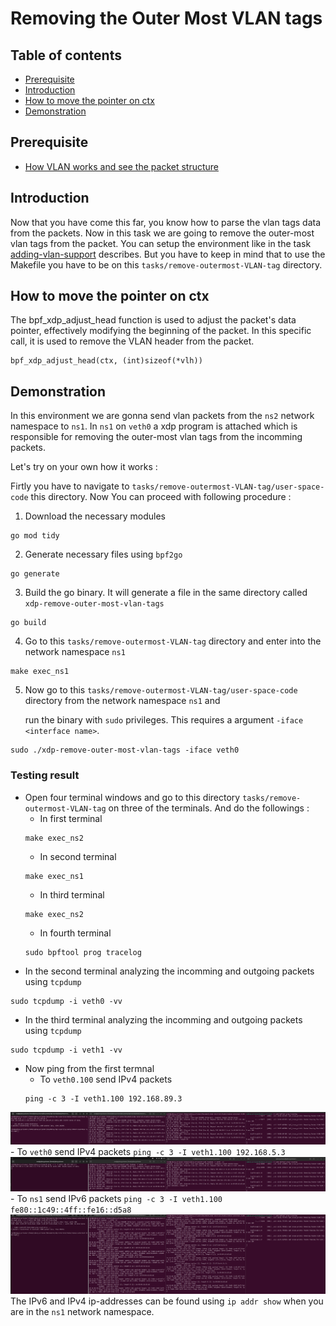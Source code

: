 # Removing the Outer Most VLAN tags 

## Table of contents
 - [Prerequisite](#prerequisite)
 - [Introduction](#introduction)
 - [How to move the pointer on ctx](#how-to-move-the-pointer-on-ctx)
 - [Demonstration](#demonstration)
 
## Prerequisite
 - [How VLAN works and see the packet structure](https://github.com/REZ-OAN/xdp-tutorials/blob/main/docs/vlan-working.md)
## Introduction
Now that you have come this far, you know how to parse the vlan tags data from the packets. Now in this task we are going to remove the outer-most vlan tags from the packet. You can setup the environment like in the task [adding-vlan-support](https://github.com/REZ-OAN/xdp-tutorials/blob/main/tasks/adding-vlan-support) describes. But you have to keep in mind that to use the Makefile you have to be on this `tasks/remove-outermost-VLAN-tag` directory.

## How to move the pointer on ctx
The bpf_xdp_adjust_head function is used to adjust the packet's data pointer, effectively modifying the beginning of the packet. In this specific call, it is used to remove the VLAN header from the packet.
```
bpf_xdp_adjust_head(ctx, (int)sizeof(*vlh))
```
## Demonstration 
In this environment we are gonna send vlan packets from the `ns2` network namespace to `ns1`. In `ns1` on `veth0` a xdp program is attached which is responsible for removing the outer-most vlan tags from the incomming packets.


Let's try on your own how it works :

Firtly you have to navigate to `tasks/remove-outermost-VLAN-tag/user-space-code` this directory. Now You can proceed with following procedure :
1. Download the necessary modules
```
go mod tidy
```
2. Generate necessary files using `bpf2go`
```
go generate
```
3. Build the go binary. It will generate a file in the same directory called `xdp-remove-outer-most-vlan-tags`
```
go build
```
4. Go to this `tasks/remove-outermost-VLAN-tag` directory and  enter into the network namespace `ns1`
```
make exec_ns1
```
5. Now go to this `tasks/remove-outermost-VLAN-tag/user-space-code` directory from the network namespace `ns1` and

   run the binary with `sudo` privileges. This requires a argument `-iface <interface name>`.
```
sudo ./xdp-remove-outer-most-vlan-tags -iface veth0
```

### Testing result
 - Open four terminal windows and go to this directory  `tasks/remove-outermost-VLAN-tag` on three of the terminals. And do the followings :
    - In first terminal
    ```
    make exec_ns2
    ```
    - In second terminal
    ```
    make exec_ns1
    ``` 
    - In third terminal
    ```
    make exec_ns2
    ```
    - In fourth terminal
    ```
    sudo bpftool prog tracelog
    ```
- In the second terminal analyzing the incomming and outgoing packets using `tcpdump`
```
sudo tcpdump -i veth0 -vv
```
- In the third terminal analyzing the incomming and outgoing packets using `tcpdump`
```
sudo tcpdump -i veth1 -vv
```
- Now ping from the first termnal 
    - To `veth0.100` send IPv4 packets
    ```
    ping -c 3 -I veth1.100 192.168.89.3
    ```
![ping-to-veth0.100-ipv4](https://github.com/REZ-OAN/xdp-tutorials/blob/main/tasks/remove-outermost-VLAN-tag/images/ipv4-test.png)
    - To `veth0` send IPv4 packets
    ```
    ping -c 3 -I veth1.100 192.168.5.3
    ```
![ping-to-veth0-ipv4](https://github.com/REZ-OAN/xdp-tutorials/blob/main/tasks/remove-outermost-VLAN-tag/images/ipv4-to-veth0.png)
    - To `ns1` send IPv6 packets
    ```
    ping -c 3 -I veth1.100 fe80::1c49::4ff::fe16::d5a8
    ```
![ping-to-ns1-ipv6](https://github.com/REZ-OAN/xdp-tutorials/blob/main/tasks/remove-outermost-VLAN-tag/images/ipv6-test.png)
The IPv6 and IPv4 ip-addresses can be found using `ip addr show` when you are in the `ns1` network namespace.